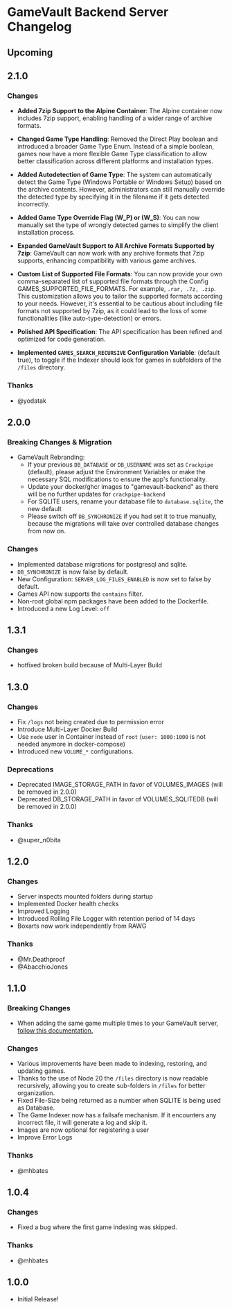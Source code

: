# GameVault Backend Server Changelog

## Upcoming

## 2.1.0

### Changes

- **Added 7zip Support to the Alpine Container**: The Alpine container now includes 7zip support, enabling handling of a wider range of archive formats.

- **Changed Game Type Handling**: Removed the Direct Play boolean and introduced a broader Game Type Enum. Instead of a simple boolean, games now have a more flexible Game Type classification to allow better classification across different platforms and installation types.

- **Added Autodetection of Game Type**: The system can automatically detect the Game Type (Windows Portable or Windows Setup) based on the archive contents. However, administrators can still manually override the detected type by specifying it in the filename if it gets detected incorrectly.

- **Added Game Type Override Flag (W_P) or (W_S)**: You can now manually set the type of wrongly detected games to simplify the client installation process.

- **Expanded GameVault Support to All Archive Formats Supported by 7zip**: GameVault can now work with any archive formats that 7zip supports, enhancing compatibility with various game archives.

- **Custom List of Supported File Formats**: You can now provide your own comma-separated list of supported file formats through the Config GAMES_SUPPORTED_FILE_FORMATS. For example, `.rar, .7z, .zip`. This customization allows you to tailor the supported formats according to your needs. However, it's essential to be cautious about including file formats not supported by 7zip, as it could lead to the loss of some functionalities (like auto-type-detection) or errors.

- **Polished API Specification**: The API specification has been refined and optimized for code generation.

- **Implemented `GAMES_SEARCH_RECURSIVE` Configuration Variable**: (default true), to toggle if the Indexer should look for games in subfolders of the `/files` directory.

### Thanks

- @yodatak

## 2.0.0

### Breaking Changes & Migration

- GameVault Rebranding:
  - If your previous `DB_DATABASE` or `DB_USERNAME` was set as `Crackpipe` (default), please adjust the Environment Variables or make the necessary SQL modifications to ensure the app's functionality.
  - Update your docker/ghcr images to "gamevault-backend" as there will be no further updates for `crackpipe-backend`
  - For SQLITE users, rename your database file to `database.sqlite`, the new default
  - Please switch off `DB_SYNCHRONIZE` if you had set it to true manually, because the migrations will take over controlled database changes from now on.

### Changes

- Implemented database migrations for postgresql and sqlite.
- `DB_SYNCHRONIZE` is now false by default.
- New Configuration: `SERVER_LOG_FILES_ENABLED` is now set to false by default.
- Games API now supports the `contains` filter.
- Non-root global npm packages have been added to the Dockerfile.
- Introduced a new Log Level: `off`

## 1.3.1

### Changes

- hotfixed broken build because of Multi-Layer Build

## 1.3.0

### Changes

- Fix `/logs` not being created due to permission error
- Introduce Multi-Layer Docker Build
- Use `node` user in Container instead of `root` (`user: 1000:1000` is not needed anymore in docker-compose)
- Introduced new `VOLUME_*` configurations.

### Deprecations

- Deprecated IMAGE_STORAGE_PATH in favor of VOLUMES_IMAGES (will be removed in 2.0.0)
- Deprecated DB_STORAGE_PATH in favor of VOLUMES_SQLITEDB (will be removed in 2.0.0)

### Thanks

- @super_n0bita

## 1.2.0

### Changes

- Server inspects mounted folders during startup
- Implemented Docker health checks
- Improved Logging
- Introduced Rolling File Logger with retention period of 14 days
- Boxarts now work independently from RAWG

### Thanks

- @Mr.Deathproof
- @AbacchioJones

## 1.1.0

### Breaking Changes

- When adding the same game multiple times to your GameVault server, [follow this documentation.](https://gamevau.lt/docs/server-docs/adding-games#adding-the-same-game-multiple-times)

### Changes

- Various improvements have been made to indexing, restoring, and updating games.
- Thanks to the use of Node 20 the `/files` directory is now readable recursively, allowing you to create sub-folders in `/files` for better organization.
- Fixed File-Size being returned as a number when SQLITE is being used as Database.
- The Game Indexer now has a failsafe mechanism. If it encounters any incorrect file, it will generate a log and skip it.
- Images are now optional for registering a user
- Improve Error Logs

### Thanks

- @mhbates

## 1.0.4

### Changes

- Fixed a bug where the first game indexing was skipped.

### Thanks

- @mhbates

## 1.0.0

- Initial Release!
